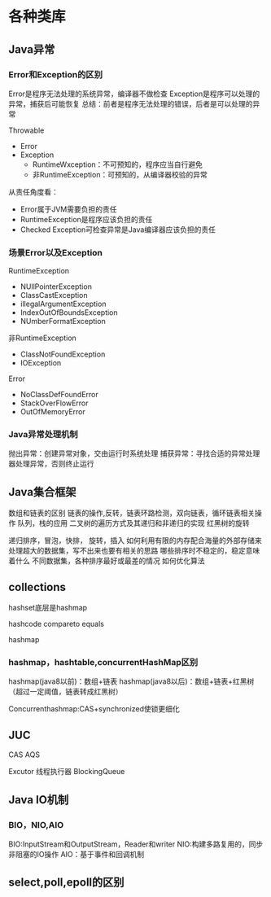 # 各种类库

## Java异常

### Error和Exception的区别

Error是程序无法处理的系统异常，编译器不做检查
Exception是程序可以处理的异常，捕获后可能恢复
总结：前者是程序无法处理的错误，后者是可以处理的异常

Throwable
- Error
- Exception
    - RuntimeWxception：不可预知的，程序应当自行避免
    - 非RuntimeException：可预知的，从编译器校验的异常

从责任角度看：
- Error属于JVM需要负担的责任
- RuntimeException是程序应该负担的责任
- Checked Exception可检查异常是Java编译器应该负担的责任

### 场景Error以及Exception

RuntimeException
- NUllPointerException
- ClassCastException
- illegalArgumentException
- IndexOutOfBoundsException
- NUmberFormatException

非RuntimeException
- ClassNotFoundException
- IOException

Error
- NoClassDefFoundError
- StackOverFlowError
- OutOfMemoryError

### Java异常处理机制

抛出异常：创建异常对象，交由运行时系统处理
捕获异常：寻找合适的异常处理器处理异常，否则终止运行

## Java集合框架

数组和链表的区别
链表的操作,反转，链表环路检测，双向链表，循环链表相关操作
队列，栈的应用
二叉树的遍历方式及其递归和非递归的实现
红黑树的旋转

递归排序，冒泡，快排， 旋转，插入
如何利用有限的内存配合海量的外部存储来处理超大的数据集，写不出来也要有相关的思路
哪些排序时不稳定的，稳定意味着什么
不同数据集，各种排序最好或最差的情况
如何优化算法

## collections

hashset底层是hashmap

hashcode compareto equals

hashmap

### hashmap，hashtable,concurrentHashMap区别

hashmap(java8以前)：数组+链表
hashmap(java8以后)：数组+链表+红黑树（超过一定阈值，链表转成红黑树）

Concurrenthashmap:CAS+synchronized使锁更细化

## JUC

CAS AQS

Excutor 线程执行器
BlockingQueue

## Java IO机制

### BIO，NIO,AIO

BIO:InputStream和OutputStream，Reader和writer
NIO:构建多路复用的，同步非阻塞的IO操作
AIO：基于事件和回调机制

## select,poll,epoll的区别

